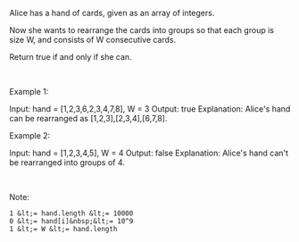 Alice has a hand of cards, given as an array of integers.

Now she wants to rearrange the cards into groups so that each group is size W, and consists of W consecutive cards.

Return true if and only if she can.

&nbsp;




Example 1:


Input: hand = [1,2,3,6,2,3,4,7,8], W = 3
Output: true
Explanation: Alice&#39;s hand can be rearranged as [1,2,3],[2,3,4],[6,7,8].

Example 2:


Input: hand = [1,2,3,4,5], W = 4
Output: false
Explanation: Alice&#39;s hand can&#39;t be rearranged into groups of 4.

&nbsp;

Note:


	1 &lt;= hand.length &lt;= 10000
	0 &lt;= hand[i]&nbsp;&lt;= 10^9
	1 &lt;= W &lt;= hand.length

